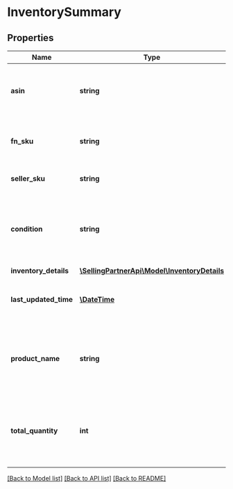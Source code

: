 # InventorySummary

## Properties
Name | Type | Description | Notes
------------ | ------------- | ------------- | -------------
**asin** | **string** | The Amazon Standard Identification Number (ASIN) of an item. | [optional] 
**fn_sku** | **string** | Amazon&#39;s fulfillment network SKU identifier. | [optional] 
**seller_sku** | **string** | The seller SKU of the item. | [optional] 
**condition** | **string** | The condition of the item as described by the seller (for example, New Item). | [optional] 
**inventory_details** | [**\SellingPartnerApi\Model\InventoryDetails**](InventoryDetails.md) |  | [optional] 
**last_updated_time** | [**\DateTime**](\DateTime.md) | The date and time that any quantity was last updated. | [optional] 
**product_name** | **string** | The localized language product title of the item within the specific marketplace. | [optional] 
**total_quantity** | **int** | The total number of units in an inbound shipment or in Amazon fulfillment centers. | [optional] 

[[Back to Model list]](../README.md#documentation-for-models) [[Back to API list]](../README.md#documentation-for-api-endpoints) [[Back to README]](../README.md)


